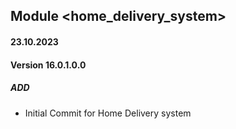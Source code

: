 ## Module <home_delivery_system>

#### 23.10.2023
#### Version 16.0.1.0.0
##### ADD

- Initial Commit for Home Delivery system
